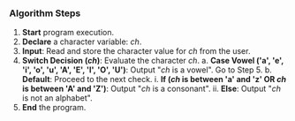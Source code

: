 
### Algorithm Steps

1.  **Start** program execution.
2.  **Declare** a character variable: $ch$.
3.  **Input**: Read and store the character value for $ch$ from the user.
4.  **Switch Decision ($ch$)**: Evaluate the character $ch$.
    a.  **Case Vowel ('a', 'e', 'i', 'o', 'u', 'A', 'E', 'I', 'O', 'U')**: Output "$ch$ is a vowel". Go to Step 5.
    b.  **Default**: Proceed to the next check.
        i.  **If ($ch$ is between 'a' and 'z' OR $ch$ is between 'A' and 'Z')**: Output "$ch$ is a consonant".
        ii. **Else**: Output "$ch$ is not an alphabet".
5.  **End** the program.
